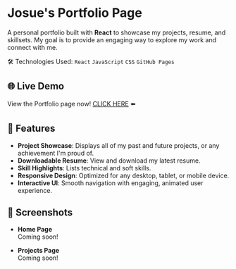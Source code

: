 # Josue's Portfolio Page

A personal portfolio built with **React** to showcase my projects, resume, and skillsets. My goal is to provide an engaging way to explore my work and connect with me. 

🛠️ Technologies Used: <code>React</code> <code>JavaScript</code> <code>CSS</code> <code>GitHub Pages</code>


## 🌐 Live Demo
View the Portfolio page now! 
[CLICK HERE](https://josuecaztro.github.io/portfolio-pg/) ⬅️

## 🔆 Features

- **Project Showcase**: Displays all of my past and future projects, or any achievement I'm proud of.
- **Downloadable Resume**: View and download my latest resume.
- **Skill Highlights**: Lists technical and soft skills.
- **Responsive Design**: Optimized for any desktop, tablet, or mobile device.
- **Interactive UI**: Smooth navigation with engaging, animated user experience.

## 📸 Screenshots

- **Home Page**  
  Coming soon!

- **Projects Page**  
  Coming soon!
